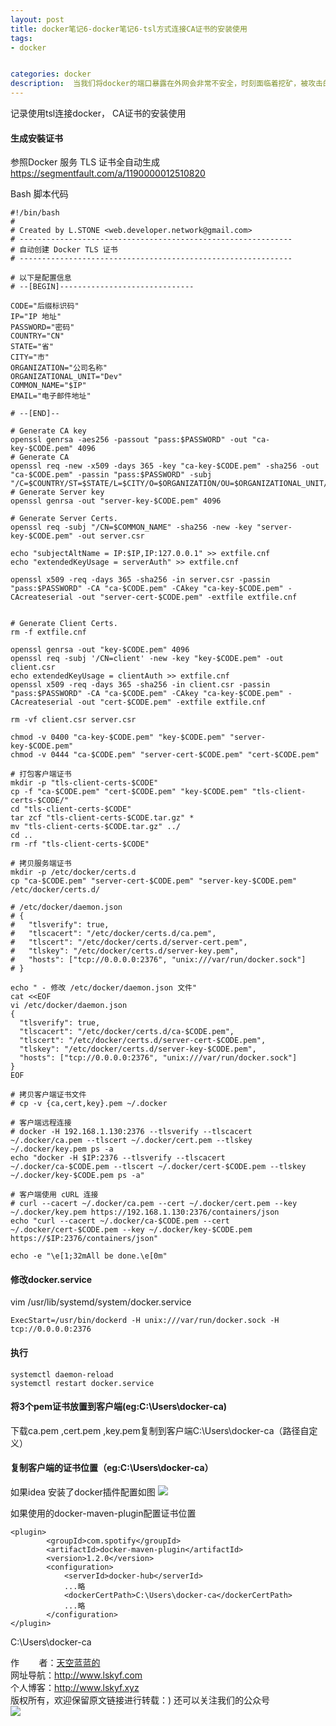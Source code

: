 ```yaml
---
layout: post
title: docker笔记6-docker笔记6-tsl方式连接CA证书的安装使用
tags:
- docker 


categories: docker
description:  当我们将docker的端口暴露在外网会非常不安全，时刻面临着挖矿，被攻击的威胁。
---
```

记录使用tsl连接docker， CA证书的安装使用
<!-- more -->

#### 生成安裝证书
参照Docker 服务 TLS 证书全自动生成 https://segmentfault.com/a/1190000012510820

Bash 脚本代码
```
#!/bin/bash
# 
# Created by L.STONE <web.developer.network@gmail.com>
# -------------------------------------------------------------
# 自动创建 Docker TLS 证书
# -------------------------------------------------------------

# 以下是配置信息
# --[BEGIN]------------------------------

CODE="后缀标识码"
IP="IP 地址"
PASSWORD="密码"
COUNTRY="CN"
STATE="省"
CITY="市"
ORGANIZATION="公司名称"
ORGANIZATIONAL_UNIT="Dev"
COMMON_NAME="$IP"
EMAIL="电子邮件地址"

# --[END]--

# Generate CA key
openssl genrsa -aes256 -passout "pass:$PASSWORD" -out "ca-key-$CODE.pem" 4096
# Generate CA
openssl req -new -x509 -days 365 -key "ca-key-$CODE.pem" -sha256 -out "ca-$CODE.pem" -passin "pass:$PASSWORD" -subj "/C=$COUNTRY/ST=$STATE/L=$CITY/O=$ORGANIZATION/OU=$ORGANIZATIONAL_UNIT/CN=$COMMON_NAME/emailAddress=$EMAIL"
# Generate Server key
openssl genrsa -out "server-key-$CODE.pem" 4096

# Generate Server Certs.
openssl req -subj "/CN=$COMMON_NAME" -sha256 -new -key "server-key-$CODE.pem" -out server.csr

echo "subjectAltName = IP:$IP,IP:127.0.0.1" >> extfile.cnf
echo "extendedKeyUsage = serverAuth" >> extfile.cnf

openssl x509 -req -days 365 -sha256 -in server.csr -passin "pass:$PASSWORD" -CA "ca-$CODE.pem" -CAkey "ca-key-$CODE.pem" -CAcreateserial -out "server-cert-$CODE.pem" -extfile extfile.cnf


# Generate Client Certs.
rm -f extfile.cnf

openssl genrsa -out "key-$CODE.pem" 4096
openssl req -subj '/CN=client' -new -key "key-$CODE.pem" -out client.csr
echo extendedKeyUsage = clientAuth >> extfile.cnf
openssl x509 -req -days 365 -sha256 -in client.csr -passin "pass:$PASSWORD" -CA "ca-$CODE.pem" -CAkey "ca-key-$CODE.pem" -CAcreateserial -out "cert-$CODE.pem" -extfile extfile.cnf

rm -vf client.csr server.csr

chmod -v 0400 "ca-key-$CODE.pem" "key-$CODE.pem" "server-key-$CODE.pem"
chmod -v 0444 "ca-$CODE.pem" "server-cert-$CODE.pem" "cert-$CODE.pem"

# 打包客户端证书
mkdir -p "tls-client-certs-$CODE"
cp -f "ca-$CODE.pem" "cert-$CODE.pem" "key-$CODE.pem" "tls-client-certs-$CODE/"
cd "tls-client-certs-$CODE"
tar zcf "tls-client-certs-$CODE.tar.gz" *
mv "tls-client-certs-$CODE.tar.gz" ../
cd ..
rm -rf "tls-client-certs-$CODE"

# 拷贝服务端证书
mkdir -p /etc/docker/certs.d
cp "ca-$CODE.pem" "server-cert-$CODE.pem" "server-key-$CODE.pem" /etc/docker/certs.d/

# /etc/docker/daemon.json
# {
#   "tlsverify": true,
#   "tlscacert": "/etc/docker/certs.d/ca.pem",
#   "tlscert": "/etc/docker/certs.d/server-cert.pem",
#   "tlskey": "/etc/docker/certs.d/server-key.pem",
#   "hosts": ["tcp://0.0.0.0:2376", "unix:///var/run/docker.sock"]
# }

echo " - 修改 /etc/docker/daemon.json 文件"
cat <<EOF
vi /etc/docker/daemon.json
{
  "tlsverify": true,
  "tlscacert": "/etc/docker/certs.d/ca-$CODE.pem",
  "tlscert": "/etc/docker/certs.d/server-cert-$CODE.pem",
  "tlskey": "/etc/docker/certs.d/server-key-$CODE.pem",
  "hosts": ["tcp://0.0.0.0:2376", "unix:///var/run/docker.sock"]
}
EOF

# 拷贝客户端证书文件
# cp -v {ca,cert,key}.pem ~/.docker

# 客户端远程连接
# docker -H 192.168.1.130:2376 --tlsverify --tlscacert ~/.docker/ca.pem --tlscert ~/.docker/cert.pem --tlskey ~/.docker/key.pem ps -a
echo "docker -H $IP:2376 --tlsverify --tlscacert ~/.docker/ca-$CODE.pem --tlscert ~/.docker/cert-$CODE.pem --tlskey ~/.docker/key-$CODE.pem ps -a"

# 客户端使用 cURL 连接
# curl --cacert ~/.docker/ca.pem --cert ~/.docker/cert.pem --key ~/.docker/key.pem https://192.168.1.130:2376/containers/json
echo "curl --cacert ~/.docker/ca-$CODE.pem --cert ~/.docker/cert-$CODE.pem --key ~/.docker/key-$CODE.pem https://$IP:2376/containers/json"

echo -e "\e[1;32mAll be done.\e[0m"

```

#### 修改docker.service 

vim /usr/lib/systemd/system/docker.service 
```
ExecStart=/usr/bin/dockerd -H unix:///var/run/docker.sock -H tcp://0.0.0.0:2376
```

#### 执行
```
systemctl daemon-reload
systemctl restart docker.service

```
#### 将3个pem证书放置到客户端(eg:C:\Users\docker-ca)

下载ca.pem ,cert.pem ,key.pem复制到客户端C:\Users\docker-ca（路径自定义）
#### 复制客户端的证书位置（eg:C:\Users\docker-ca）
如果idea 安装了docker插件配置如图
<img src="{{ site.assets }}/images/2018-11-11/201811111222.png"/>

如果使用的docker-maven-plugin配置证书位置
```
<plugin>
        <groupId>com.spotify</groupId>
        <artifactId>docker-maven-plugin</artifactId>
        <version>1.2.0</version>
        <configuration>
            <serverId>docker-hub</serverId>
            ...略
            <dockerCertPath>C:\Users\docker-ca</dockerCertPath>
            ...略
        </configuration>
</plugin>

```
<dockerCertPath>C:\Users\docker-ca</dockerCertPath>

作&nbsp;&nbsp;&nbsp;&nbsp;&nbsp;&nbsp;&nbsp;&nbsp;者：<a href="#">天空蓝蓝的</a> <br>
网址导航：<a href="http://www.lskyf.com" target="_blank">http://www.lskyf.com</a> <br>
个人博客：<a href="http://www.lskyf.xyz" target="_blank">http://www.lskyf.xyz</a> <br>
版权所有，欢迎保留原文链接进行转载：)
还可以关注我们的公众号<br>
<img src="{{ site.assets }}/images/gongzonghao/天空唯美.jpg"/>
